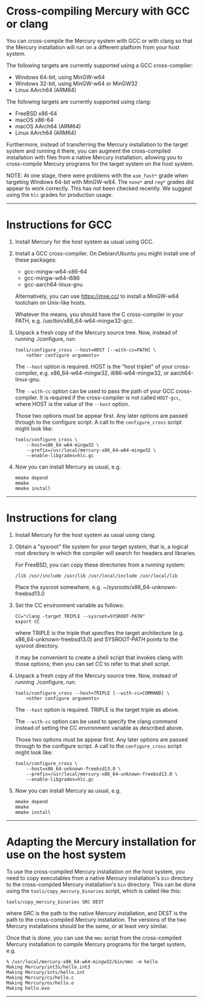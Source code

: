 Cross-compiling Mercury with GCC or clang
========================================

You can cross-compile the Mercury system with GCC or with clang so that the
Mercury installation will run on a different platform from your host system.

The following targets are currently supported using a GCC cross-compiler:

  * Windows 64-bit, using MinGW-w64
  * Windows 32-bit, using MinGW-w64 or MinGW32
  * Linux AArch64 (ARM64)

The following targets are currently supported using clang:

  * FreeBSD x86-64
  * macOS x86-64
  * macOS AArch64 (ARM64)
  * Linux AArch64 (ARM64)

Furthermore, instead of transferring the Mercury installation to the target
system and running it there, you can augment the cross-compiled installation
with files from a native Mercury installation, allowing you to cross-compile
Mercury programs for the target system on the host system.

NOTE: At one stage, there were problems with the `asm_fast*` grade when
targeting Windows 64-bit with MinGW-w64. The `none*` and `reg*` grades did
appear to work correctly. This has not been checked recently. We suggest using
the `hlc` grades for production usage.

-----------------------------------------------------------------------------

Instructions for GCC
====================

 1. Install Mercury for the host system as usual using GCC.

 2. Install a GCC cross-compiler.
    On Debian/Ubuntu you might install one of these packages:

      - gcc-mingw-w64-x86-64
      - gcc-mingw-w64-i686
      - gcc-aarch64-linux-gnu

    Alternatively, you can use <https://mxe.cc/> to install a MinGW-w64
    toolchain on Unix-like hosts.

    Whatever the means, you should have the C cross-compiler in your PATH,
    e.g. /usr/bin/x86_64-w64-mingw32-gcc.

 3. Unpack a fresh copy of the Mercury source tree.
    Now, instead of running ./configure, run:

        tools/configure_cross --host=HOST [--with-cc=PATH] \
            <other configure arguments>

    The `--host` option is required. HOST is the "host triplet" of your
    cross-compiler, e.g. x86_64-w64-mingw32, i686-w64-mingw32, or
    aarch64-linux-gnu.

    The `--with-cc` option can be used to pass the path of your GCC
    cross-compiler. It is required if the cross-compiler is not called
    `HOST-gcc`, where HOST is the value of the `--host` option.

    Those two options must be appear first. Any later options are passed
    through to the configure script. A call to the `configure_cross` script
    might look like:

        tools/configure_cross \
            --host=x86_64-w64-mingw32 \
            --prefix=/usr/local/mercury-x86_64-w64-mingw32 \
            --enable-libgrades=hlc.gc

 4. Now you can install Mercury as usual, e.g.

        mmake depend
        mmake
        mmake install

-----------------------------------------------------------------------------

Instructions for clang
======================

 1. Install Mercury for the host system as usual using clang.

 2. Obtain a "sysroot" file system for your target system, that is,
    a logical root directory in which the compiler will search for headers and
    libraries.

    For FreeBSD, you can copy these directories from a running system:

        /lib /usr/include /usr/lib /usr/local/include /usr/local/lib

    Place the sysroot somewhere, e.g. ~/sysroots/x86_64-unknown-freebsd13.0

 3. Set the CC environment variable as follows:

        CC="clang -target TRIPLE --sysroot=SYSROOT-PATH"
        export CC

    where TRIPLE is the triple that specifies the target architecture
    (e.g. x86_64-unknown-freebsd13.0) and SYSROOT-PATH points to the sysroot
    directory.

    It may be convenient to create a shell script that invokes clang with those
    options; then you can set CC to refer to that shell script.

 4. Unpack a fresh copy of the Mercury source tree.
    Now, instead of running ./configure, run:

        tools/configure_cross --host=TRIPLE [--with-cc=COMMAND] \
            <other configure arguments>

    The `--host` option is required. TRIPLE is the target triple as above.

    The `--with-cc` option can be used to specify the clang command instead of
    setting the CC environment variable as described above.

    Those two options must be appear first. Any later options are passed
    through to the configure script. A call to the `configure_cross` script
    might look like:

        tools/configure_cross \
            --host=x86_64-unknown-freebsd13.0 \
            --prefix=/usr/local/mercury-x86_64-unknown-freebsd13.0 \
            --enable-libgrades=hlc.gc

 5. Now you can install Mercury as usual, e.g.

        mmake depend
        mmake
        mmake install

-----------------------------------------------------------------------------

Adapting the Mercury installation for use on the host system
============================================================

To use the cross-compiled Mercury installation on the host system,
you need to copy executables from a native Mercury installation's `bin`
directory to the cross-compiled Mercury installation's `bin` directory.
This can be done using the `tools/copy_mercury_binaries` script,
which is called like this:

    tools/copy_mercury_binaries SRC DEST

where SRC is the path to the native Mercury installation,
and DEST is the path to the cross-compiled Mercury installation.
The versions of the two Mercury installations should be the same,
or at least very similar.

Once that is done, you can use the `mmc` script from the cross-compiled Mercury
installation to compile Mercury programs for the target system, e.g.

    % /usr/local/mercury-x86_64-w64-mingw32/bin/mmc -m hello
    Making Mercury/int3s/hello.int3
    Making Mercury/ints/hello.int
    Making Mercury/cs/hello.c
    Making Mercury/os/hello.o
    Making hello.exe

-----------------------------------------------------------------------------
